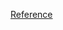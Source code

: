[Reference](https://learn.microsoft.com/en-us/aspnet/core/fundamentals/minimal-apis?view=aspnetcore-8.0)


